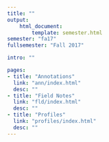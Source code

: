 ```yaml
---
title: ""
output:
    html_document:
        template: semester.html
semester: "fa17"
fullsemester: "Fall 2017"

intro: ""

pages:
- title: "Annotations"
  link: "ann/index.html"
  desc: ""
- title: "Field Notes"
  link: "fld/index.html"
  desc: ""
- title: "Profiles"
  link: "profiles/index.html"
  desc: ""
---
```

